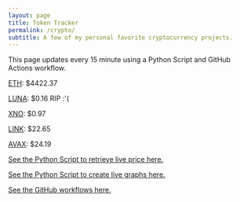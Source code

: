 ```yaml
---
layout: page
title: Token Tracker
permalink: /crypto/
subtitle: A few of my personal favorite cryptocurrency projects.
---
```


 This page updates every 15 minute using a Python Script and GitHub Actions workflow.


<!--BEGINCRYPTOINPUT-->
[ETH](https://smfxfc.github.io/crypto/eth.html): $4422.37

[LUNA](https://smfxfc.github.io/crypto/luna.html): $0.16 RIP :'(

[XNO](https://smfxfc.github.io/crypto/xno.html): $0.97

[LINK](https://smfxfc.github.io/crypto/link.html): $22.65

[AVAX](https://smfxfc.github.io/crypto/avax.html): $24.19

<!--ENDCRYPTOINPUT-->
 
 
[See the Python Script to retrieve live price here.](https://github.com/smfxfc/smfxfc.github.io/blob/master/src/get_cryptos.py)

[See the Python Script to create live graphs here.](https://github.com/smfxfc/smfxfc.github.io/blob/master/src/graph_crypto.py)

[See the GitHub workflows here.](https://github.com/smfxfc/smfxfc.github.io/blob/master/.github/workflows/)
